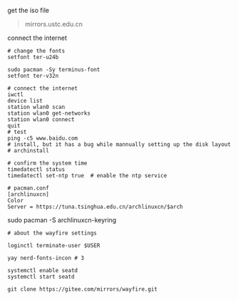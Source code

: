 get the iso file
> mirrors.ustc.edu.cn

connect the internet
```
# change the fonts
setfont ter-u24b

sudo pacman -Sy terminus-font
setfont ter-v32n

# connect the internet
iwctl
device list
station wlan0 scan
station wlan0 get-networks
station wlan0 connect
quit
# test
ping -c5 www.baidu.com
# install, but it has a bug while mannually setting up the disk layout
# archinstall
```

```
# confirm the system time
timedatectl status
timedatectl set-ntp true  # enable the ntp service
```
```
# pacman.conf
[archlinuxcn]
Color
Server = https://tuna.tsinghua.edu.cn/archlinuxcn/$arch
```

sudo pacman -S archlinuxcn-keyring
```
# about the wayfire settings

loginctl terminate-user $USER

yay nerd-fonts-incon # 3

systemctl enable seatd
systemctl start seatd

git clone https://gitee.com/mirrors/wayfire.git
```